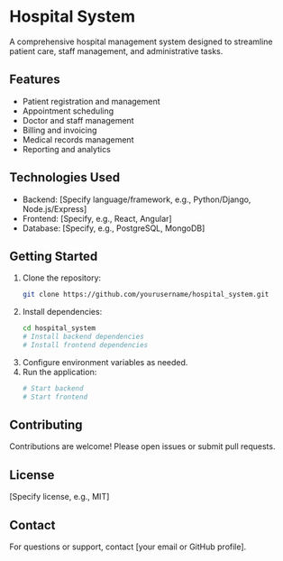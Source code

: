 # Hospital System

A comprehensive hospital management system designed to streamline patient care, staff management, and administrative tasks.

## Features

- Patient registration and management
- Appointment scheduling
- Doctor and staff management
- Billing and invoicing
- Medical records management
- Reporting and analytics

## Technologies Used

- Backend: [Specify language/framework, e.g., Python/Django, Node.js/Express]
- Frontend: [Specify, e.g., React, Angular]
- Database: [Specify, e.g., PostgreSQL, MongoDB]

## Getting Started

1. Clone the repository:
    ```bash
    git clone https://github.com/yourusername/hospital_system.git
    ```
2. Install dependencies:
    ```bash
    cd hospital_system
    # Install backend dependencies
    # Install frontend dependencies
    ```
3. Configure environment variables as needed.
4. Run the application:
    ```bash
    # Start backend
    # Start frontend
    ```

## Contributing

Contributions are welcome! Please open issues or submit pull requests.

## License

[Specify license, e.g., MIT]

## Contact

For questions or support, contact [your email or GitHub profile].